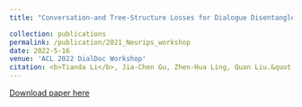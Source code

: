 ```yaml
---
title: "Conversation-and Tree-Structure Losses for Dialogue Disentanglement"

collection: publications
permalink: /publication/2021_Neurips_workshop
date: 2022-5-16
venue: 'ACL 2022 DialDoc Workshop'
citation: <b>Tianda Li</b>, Jia-Chen Gu, Zhen-Hua Ling, Quan Liu.&quot;Conversation-and Tree-Structure Losses for Dialogue Disentanglement.&quot; <i>Accepted by ACL 2022, DialDoc Workshop and selected as <b>best paper</b></i>. 
---
```


[Download paper here](https://aclanthology.org/2022.dialdoc-1.6/)

